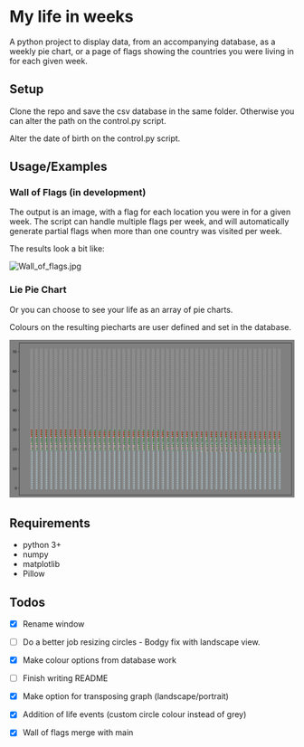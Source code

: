# My life in weeks

A python project to display data, from an accompanying database, as a weekly pie chart, or a page of flags showing the countries you were living in for each given week.

## Setup

Clone the repo and save the csv database in the same folder. Otherwise you can alter the path on the control.py script.

Alter the date of birth on the control.py script.

## Usage/Examples

### Wall of Flags (in development)

The output is an image, with a flag for each location you were in for a given week. The script can handle multiple flags per week, and will automatically generate partial flags when more than one country was visited per week.

The results look a bit like:

![Wall_of_flags.jpg](Images/Wall_of_flags.jpg)

### Lie Pie Chart

Or you can choose to see your life as an array of pie charts.

Colours on the resulting piecharts are user defined and set in the database.

![My_life_in_weeks](Images/My_life_in_weeks.png)

## Requirements

- python 3+
- numpy
- matplotlib
- Pillow

## Todos

- [x] Rename window

- [ ] Do a better job resizing circles  - Bodgy fix with landscape view.

- [x] Make colour options from database work

- [ ] Finish writing README

- [x] Make option for transposing graph (landscape/portrait)

- [x] Addition of life events (custom circle colour instead of grey)

- [x] Wall of flags merge with main
